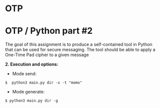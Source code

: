 # OTP

# OTP / Python part #2

 The goal of this assignment is to produce a self-contained tool in Python that can be used for secure
messaging. The tool should be able to apply a One-Time Pad cipher to a given message


**2. Execution and options:**

- Mode send:


```console 
$  python3 main.py dir -s -t "momo"
``` 

- Mode generate:

```console 
$ python3 main.py dir -g
``` 

